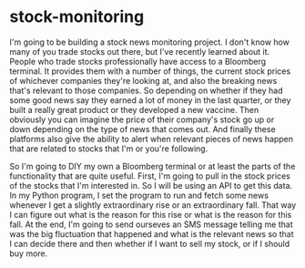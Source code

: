 # stock-monitoring

I'm going to be building a stock news monitoring project. 
I don't know how many of you trade stocks out there, but I've recently learned about it. People who trade stocks professionally have access to a Bloomberg terminal. 
It provides them with a number of things, the current stock prices of whichever companies they're looking at, and also the breaking news that's relevant to those companies. 
So depending on whether if they had some good news say they earned a lot of money in the last quarter, or they built a really great product or they developed a new vaccine. 
Then obviously you can imagine the price of their company's stock go up or down depending on the type of news that comes out. And finally these platforms also give the 
ability to alert when relevant pieces of news happen that are related to stocks that I'm or you're following.

So I'm going to DIY my own a Bloomberg terminal or at least the parts of the functionality that are quite useful. 
First, I'm going to pull in the stock prices of the stocks that I'm interested in. So I will be using an API to get this data. 
In my Python program, I set the program to run and fetch some news whenever I get a slightly extraordinary rise or an extraordinary fall. That way I can figure out what is 
the reason for this rise or what is the reason for this fall.
At the end, I'm going to send ourseves an SMS message telling me that was the big fluctuation that happened and what is the relevant news so that I can decide there and 
then whether if I want to sell my stock, or if I should buy more. 
